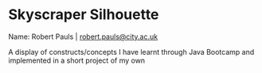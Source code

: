 # Skyscraper Silhouette

Name: Robert Pauls | robert.pauls@city.ac.uk

A display of constructs/concepts I have learnt through Java Bootcamp and implemented in a short project of my own
